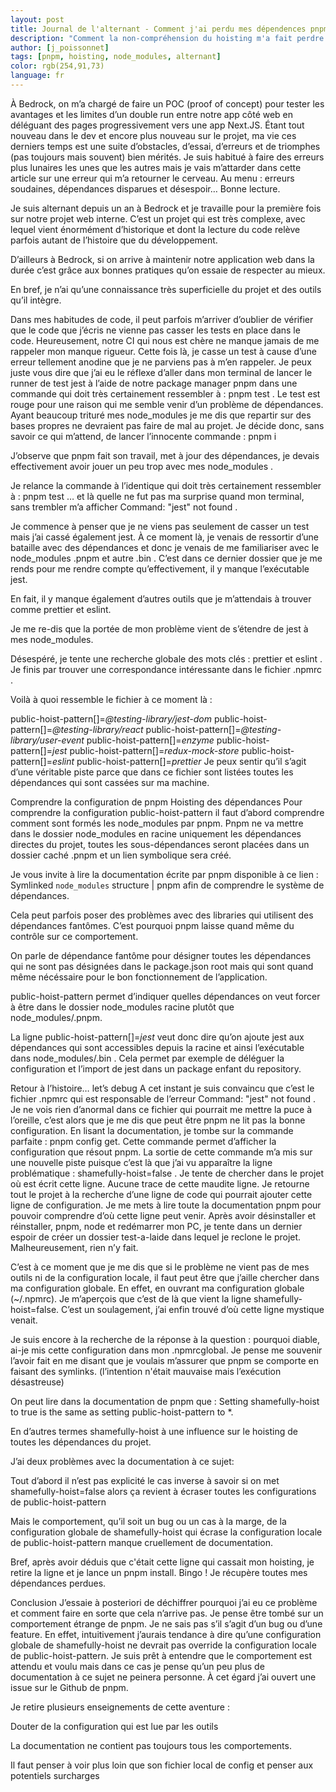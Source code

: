 ```yaml
---
layout: post
title: Journal de l'alternant - Comment j'ai perdu mes dépendences pnpm
description: "Comment la non-compréhension du hoisting m'a fait perdre des dépendences"
author: [j_poissonnet]
tags: [pnpm, hoisting, node_modules, alternant]
color: rgb(254,91,73)
language: fr
---
```


À Bedrock, on m’a chargé de faire un POC (proof of concept) pour tester les avantages et les limites d’un double run entre notre app côté web en déléguant des pages progressivement vers une app Next.JS. Étant tout nouveau dans le dev et encore plus nouveau sur le projet, ma vie ces derniers temps est une suite d’obstacles, d’essai, d’erreurs et de triomphes (pas toujours mais souvent) bien mérités. Je suis habitué à faire des erreurs plus lunaires les unes que les autres mais je vais m’attarder dans cette article sur une erreur qui m’a retourner le cerveau. Au menu : erreurs soudaines, dépendances disparues et désespoir… Bonne lecture.

Je suis alternant depuis un an à Bedrock et je travaille pour la première fois sur notre projet web interne. C’est un projet qui est très complexe, avec lequel vient énormément d’historique et dont la lecture du code relève parfois autant de l’histoire que du développement. 

D’ailleurs à Bedrock, si on arrive à maintenir notre application web dans la durée c’est grâce aux bonnes pratiques qu’on essaie de respecter au mieux. 

En bref, je n’ai qu’une connaissance très superficielle du projet et des outils qu’il intègre.

Dans mes habitudes de code, il peut parfois m’arriver d’oublier de vérifier que le code que j’écris ne vienne pas casser les tests en place dans le code. Heureusement, notre CI qui nous est chère ne manque jamais de me rappeler mon manque rigueur. Cette fois là, je casse un test à cause d’une erreur tellement anodine que je ne parviens pas à m’en rappeler. Je peux juste vous dire que j’ai eu le réflexe d’aller dans mon terminal de lancer le runner de test jest à l’aide de notre package manager pnpm dans une commande qui doit très certainement ressembler à : pnpm test <test-qui-casse> . Le test est rouge pour une raison qui me semble venir d’un problème de dépendances. Ayant beaucoup trituré mes node_modules je me dis que repartir sur des bases propres ne devraient pas faire de mal au projet. Je décide donc, sans savoir ce qui m’attend, de lancer l’innocente commande : pnpm i

J’observe que pnpm fait son travail, met à jour des dépendances, je devais effectivement avoir jouer un peu trop avec mes node_modules .

Je relance la commande à l’identique qui doit très certainement ressembler à : pnpm test <test-qui-casse> … et là quelle ne fut pas ma surprise quand mon terminal, sans trembler m’a afficher Command: "jest" not found .

Je commence à penser que je ne viens pas seulement de casser un test mais j’ai cassé également jest. À ce moment là, je venais de ressortir d’une bataille avec des dépendances et donc je venais de me familiariser avec le node_modules .pnpm et autre .bin . C’est dans ce dernier dossier que je me rends pour me rendre compte qu’effectivement, il y manque l’exécutable jest.

En fait, il y manque également d’autres outils que je m’attendais à trouver comme prettier et eslint.

Je me re-dis que la portée de mon problème vient de s’étendre de jest à mes node_modules.

Désespéré, je tente une recherche globale des mots clés : prettier et eslint . Je finis par trouver une correspondance intéressante dans le fichier .npmrc .

Voilà à quoi ressemble le fichier à ce moment là :



public-hoist-pattern[]=*@testing-library/jest-dom*
public-hoist-pattern[]=*@testing-library/react*
public-hoist-pattern[]=*@testing-library/user-event*
public-hoist-pattern[]=*enzyme*
public-hoist-pattern[]=*jest*
public-hoist-pattern[]=*redux-mock-store*
public-hoist-pattern[]=*eslint*
public-hoist-pattern[]=*prettier*
Je peux sentir qu’il s’agit d’une véritable piste parce que dans ce fichier sont listées toutes les dépendances qui sont cassées sur ma machine.

Comprendre la configuration de pnpm
Hoisting des dépendances
Pour comprendre la configuration public-hoist-pattern il faut d’abord comprendre comment sont formés les node_modules par pnpm. Pnpm ne va mettre dans le dossier node_modules en racine uniquement les dépendances directes du projet, toutes les sous-dépendances seront placées dans un dossier caché .pnpm et un lien symbolique sera créé. 

Je vous invite à lire la documentation écrite par pnpm disponible à ce lien : Symlinked `node_modules` structure | pnpm afin de comprendre le système de dépendances.

Cela peut parfois poser des problèmes avec des libraries qui utilisent des dépendances fantômes. C’est pourquoi pnpm laisse quand même du contrôle sur ce comportement.

On parle de dépendance fantôme pour désigner toutes les dépendances qui ne sont pas désignées dans le package.json root mais qui sont quand même nécéssaire pour le bon fonctionnement de l’application.

public-hoist-pattern permet  d’indiquer quelles dépendances on veut forcer à être dans le dossier node_modules racine plutôt que node_modules/.pnpm.

La ligne public-hoist-pattern[]=*jest* veut donc dire qu’on ajoute jest aux dépendances qui sont accessibles depuis la racine et ainsi l’exécutable dans node_modules/.bin . Cela permet par exemple de déléguer la configuration et l’import de jest dans un package enfant du repository.

Retour à l’histoire… let’s debug
A cet instant je suis convaincu que c’est le fichier .npmrc qui est responsable de l’erreur Command: "jest" not found . Je ne vois rien d’anormal dans ce fichier qui pourrait me mettre la puce à l’oreille, c’est alors que je me dis que peut être pnpm ne lit pas la bonne configuration. En lisant la documentation, je tombe sur la commande parfaite : pnpm config get. Cette commande permet d’afficher la configuration que résout pnpm. La sortie de cette commande m’a mis sur une nouvelle piste puisque c’est là que j’ai vu apparaître la ligne problématique : shamefully-hoist=false . Je tente de chercher dans le projet où est écrit cette ligne. Aucune trace de cette maudite ligne. Je retourne tout le projet à la recherche d’une ligne de code qui pourrait ajouter cette ligne de configuration. Je me mets à lire toute la documentation pnpm pour pouvoir comprendre d’où cette ligne peut venir. Après avoir désinstaller et réinstaller, pnpm, node et redémarrer mon PC, je tente dans un dernier espoir de créer un dossier test-a-laide dans lequel je reclone le projet. Malheureusement, rien n’y fait. 

C’est à ce moment que je me dis que si le problème ne vient pas de mes outils ni de la configuration locale, il faut peut être que j’aille chercher dans ma configuration globale. En effet, en ouvrant ma configuration globale (~/.npmrc). Je m’aperçois que c’est de là que vient la ligne shamefully-hoist=false. C’est un soulagement, j’ai enfin trouvé d’où cette ligne mystique venait.

Je suis encore à la recherche de la réponse à la question : pourquoi diable, ai-je mis cette configuration dans mon .npmrcglobal. Je pense me souvenir l’avoir fait en me disant que je voulais m’assurer que pnpm se comporte en faisant des symlinks. (l’intention n'était mauvaise mais l’exécution désastreuse)

On peut lire dans la documentation de pnpm que : Setting shamefully-hoist to true is the same as setting public-hoist-pattern to *.

En d’autres termes shamefully-hoist à une influence sur le hoisting de toutes les dépendances du projet.

J’ai deux problèmes avec la documentation à ce sujet:

Tout d’abord il n’est pas explicité le cas inverse à savoir si on met shamefully-hoist=false alors ça revient à écraser toutes les configurations de public-hoist-pattern

Mais le comportement, qu’il soit un bug ou un cas à la marge, de la configuration globale de shamefully-hoist qui écrase la configuration locale de public-hoist-pattern manque cruellement  de documentation.

Bref, après avoir déduis que c'était cette ligne qui cassait mon hoisting, je retire la ligne et je lance un pnpm install. Bingo ! Je récupère toutes mes dépendances perdues.

Conclusion
J’essaie à posteriori de déchiffrer pourquoi j’ai eu ce problème et comment faire en sorte que cela n’arrive pas. Je pense être tombé sur un comportement étrange de pnpm. Je ne sais pas s’il s’agit d’un bug ou d’une feature. En effet, intuitivement j’aurais tendance à dire qu’une configuration globale de shamefully-hoist ne devrait pas override la configuration locale de public-hoist-pattern. Je suis prêt à entendre que le comportement est attendu et voulu mais dans ce cas je pense qu’un peu plus de documentation à ce sujet ne peinera personne. À cet égard j’ai ouvert une issue sur le Github de pnpm.

Je retire plusieurs enseignements de cette aventure :

Douter de la configuration qui est lue par les outils

La documentation ne contient pas toujours tous les comportements.

Il faut penser à voir plus loin que son fichier local de config et penser aux potentiels surcharges
